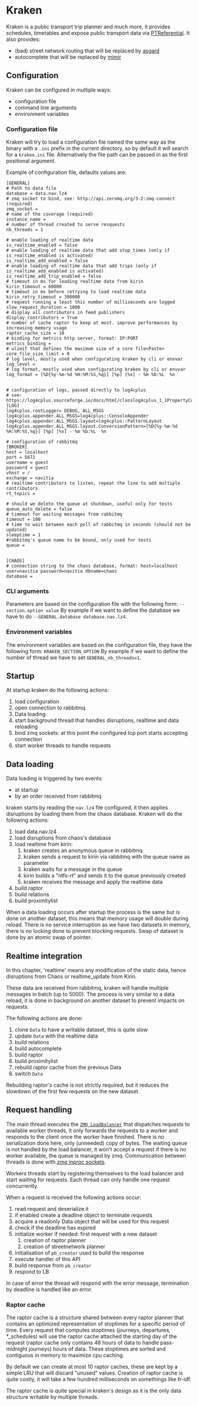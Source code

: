 # Kraken
Kraken is a public transport trip planner and much more, it provides schedules, timetables and expose public
transport data via
[PTReferential](https://github.com/CanalTP/navitia/blob/dev/documentation/rfc/ptref_grammar.md).
It also provides:
  - (bad) street network routing that will be replaced by [asgard](https://github.com/CanalTP/asgard)
  - autocomplete that will be replaced by [mimir](https://github.com/CanalTP/mimirsbrunn)


## Configuration
Kraken can be configured in multiple ways:
  - configuration file
  - command line arguments
  - environment variables

### Configuration file
Kraken will try to load a configuration file named the same way as the binary with a `.ini` prefix in the
current directory, so by default it will search for a `kraken.ini` file. Alternatively the file path can be passed in as
the first positional argument.

Example of configuration file, defaults values are:
```
[GENERAL]
# Path to data file
database = data.nav.lz4
# zmq socket to bind, see: http://api.zeromq.org/3-2:zmq-connect (required)
zmq_socket =
# name of the coverage (required)
instance_name =
# number of thread created to serve resquests
nb_threads = 1

# enable loading of realtime data
is_realtime_enabled = false
# enable loading of realtime data that add stop_times (only if is_realtime_enabled is activated)
is_realtime_add_enabled = false
# enable loading of realtime data that add trips (only if is_realtime_add_enabled is activated)
is_realtime_add_trip_enabled = false
# timeout in ms for loading realtime data from kirin
kirin_timeout = 60000
# timeout in ms before retrying to load realtime data
kirin_retry_timeout = 300000
# request running a least this number of milliseconds are logged
slow_request_duration = 1000
# display all contributors in feed publishers
display_contributors = True
# number of cache raptor to keep at most. improve performances by increasing memory usage
raptor_cache_size = 10
# binding for metrics http server, format: IP:PORT
metrics_binding =
# ulimit that defines the maximum size of a core file<Paste>
core_file_size_limit = 0
# log level, mostly used when configurating kraken by cli or envvar
log_level =
# log format, mostly used when configurating kraken by cli or envvar
log_format = [%D{%y-%m-%d %H:%M:%S,%q}] [%p] [%x] - %m %b:%L  %n


# configuration of logs, passed directly to log4cplus
# see: https://log4cplus.sourceforge.io/docs/html/classlog4cplus_1_1PropertyConfigurator.html#a21e8e6b1440cc7a8a47b8fd14c54b239
[LOG]
log4cplus.rootLogger= DEBUG, ALL_MSGS
log4cplus.appender.ALL_MSGS=log4cplus::ConsoleAppender
log4cplus.appender.ALL_MSGS.layout=log4cplus::PatternLayout
log4cplus.appender.ALL_MSGS.layout.ConversionPattern=[%D{%y-%m-%d %H:%M:%S,%q}] [%p] [%x] - %m %b:%L  %n

# configuration of rabbitmq
[BROKER]
host = localhost
port = 5672
username = guest
password = guest
vhost = /
exchange = navitia
# realtime contributors to listen, repeat the line to add multiple contributors
rt_topics =

# should we delete the queue at shutdown, useful only for tests
queue_auto_delete = false
# timeout for waiting messages from rabbitmq
timeout = 100
# time to wait between each poll of rabbitmq in seconds (should not be updated)
sleeptime = 1
#rabbitmq's queue name to be bound, only used for tests
queue =


[CHAOS]
# connection string to the chaos database, format: host=localhost user=navitia password=navitia dbname=chaos
database =
```
### CLI arguments
Parameters are based on the configuration file with the following form: `--section.option value`
By example if we want to define the database we have to do `--GENERAL.database database.nav.lz4`.

### Environment variables
The environment variables are based on the configuration file, they have the following form:
`KRAKEN_SECTION_OPTION`
By example if we want to define the number of thread we have to set `GENERAL_nb_threads=1`.


## Startup

At startup kraken do the following actions:
1. load configuration
2. open connection to rabbitmq
3. Data loading
4. start background thread that handles disruptions, realtime and data reloading
5. bind zmq sockets: at this point the configured tcp port starts accepting connection
6. start worker threads to handle requests

## Data loading

Data loading is triggered by two events:
  - at startup
  - by an order received from rabbitmq

kraken starts by reading the `nav.lz4` file configured, it then applies disruptions by loading them from the chaos
database.
Kraken will do the following actions:

1. load data.nav.lz4
2. load disruptions from chaos's database
3. load realtime from kirin:
    1. kraken creates an anonymous queue in rabbitmq
    2. kraken sends a request to kirin via rabbitmq with the queue name as parameter
    3. kraken waits for a message in the queue
    4. kirin builds a "ntfs-rt" and sends it to the queue previously created
    5. kraken receives the message and apply the realtime data
4. build raptor
5. build relations
6. build proximitylist

When a data loading occurs after startup the process is the same but is done on another dataset, this means that
memory usage will double during reload.
There is no service interruption as we have two datasets in memory, there is no locking done to prevent blocking
requests. Swap of dataset is done by an atomic swap of pointer.

## Realtime integration

In this chapter, 'realtime' means any modification of the static data, hence disruptions from Chaos or
realtime_update from Kirin.

These data are received from rabbitmq, kraken will handle multiple messages in batch (up to 5000).
The process is very similar to a data reload, it is done in background on another dataset to prevent impacts
on requests.

The following actions are done:
1. clone `Data` to have a writable dataset, this is quite slow
2. update `Data` with the realtime data
3. build relations
4. build autocomplete
5. build raptor
6. build proximitylist
7. rebuild raptor cache from the previous Data
8. switch `Data`

Rebuilding raptor's cache is not strictly required, but it reduces the slowdown of the first few requests on the new
dataset.

## Request handling
The main thread executes the [`ZMQ LoadBalancer`](https://github.com/CanalTP/utils/blob/master/zmq.h) that
dispatches requests to available worker threads, it only forwards the requests to a worker and responds to the client
once the worker have finished. There is no serialization done here, only (unneeded) copy of bytes.
The waiting queue is not handled by the load balancer, it won't accept a request if there is no worker available, the
queue is managed by zmq.
Communication between threads is done with [zmq inproc sockets](http://api.zeromq.org/2-1:zmq-inproc).

Workers threads start by registering themselves to the load balancer and start waiting for requests. Each thread
can only handle one request concurrently.

When a request is received the following actions occur:
1. read request and deserialize it
2. if enabled create a deadline object to terminate requests
3. acquire a readonly Data object that will be used for this request
4. check if the deadline has expired
5. initialize worker if needed: first request with a new dataset
    1. creation of raptor planner
    2. creation of streetnetwork planner
6. initialisation of `pb_creator` used to build the response
7. execute handler of this API
8. build response from `pb_creator`
9. respond to LB

In case of error the thread will respond with the error message, termination by deadline is handled like an
error.

### Raptor cache
The raptor cache is a structure shared between every raptor planner that contains an optimized
representation of stoptimes for a specific period of time. Every request that computes stoptimes (journeys,
departures, *_schedules) will use the raptor cache attached the starting day of the request (raptor cache only contains 48 hours of data to handle pass-midnight journeys)
hours of data.
These stoptimes are sorted and contiguous in memory to maximize cpu caching.

By default we can create at most 10 raptor caches, these are kept by a simple LRU that will discard "unused"
values. Creation of raptor cache is quite costly, it will take a few hundred milliseconds on somethings like
fr-idf.

The raptor cache is quite special in kraken's design as it is the only data structure writable by multiple
threads.

